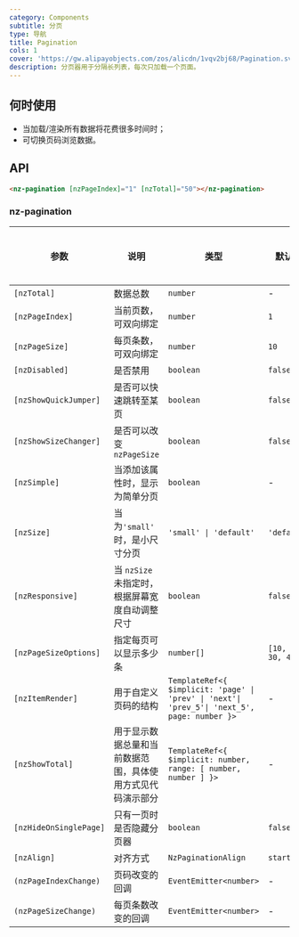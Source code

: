 ```yaml
---
category: Components
subtitle: 分页
type: 导航
title: Pagination
cols: 1
cover: 'https://gw.alipayobjects.com/zos/alicdn/1vqv2bj68/Pagination.svg'
description: 分页器用于分隔长列表，每次只加载一个页面。
---
```


## 何时使用

- 当加载/渲染所有数据将花费很多时间时；
- 可切换页码浏览数据。

## API

```html
<nz-pagination [nzPageIndex]="1" [nzTotal]="50"></nz-pagination>
```

### nz-pagination

| 参数                   | 说明                                                       | 类型                                                                                         | 默认值             | 全局配置 | 版本   |
| ---------------------- | ---------------------------------------------------------- | -------------------------------------------------------------------------------------------- | ------------------ | -------- | ------ |
| `[nzTotal]`            | 数据总数                                                   | `number`                                                                                     | -                  | -        |
| `[nzPageIndex]`        | 当前页数，可双向绑定                                       | `number`                                                                                     | `1`                | -        |
| `[nzPageSize]`         | 每页条数，可双向绑定                                       | `number`                                                                                     | `10`               | -        |
| `[nzDisabled]`         | 是否禁用                                                   | `boolean`                                                                                    | `false`            | -        |
| `[nzShowQuickJumper]`  | 是否可以快速跳转至某页                                     | `boolean`                                                                                    | `false`            | ✅       |
| `[nzShowSizeChanger]`  | 是否可以改变 `nzPageSize`                                  | `boolean`                                                                                    | `false`            | ✅       |
| `[nzSimple]`           | 当添加该属性时，显示为简单分页                             | `boolean`                                                                                    | -                  | ✅       |
| `[nzSize]`             | 当为`'small'` 时，是小尺寸分页                             | `'small' \| 'default'`                                                                       | `'default'`        | ✅       |
| `[nzResponsive]`       | 当 `nzSize` 未指定时，根据屏幕宽度自动调整尺寸             | `boolean`                                                                                    | `false`            | -        |
| `[nzPageSizeOptions]`  | 指定每页可以显示多少条                                     | `number[]`                                                                                   | `[10, 20, 30, 40]` | ✅       |
| `[nzItemRender]`       | 用于自定义页码的结构                                       | `TemplateRef<{ $implicit: 'page' \| 'prev' \| 'next'\| 'prev_5'\| 'next_5', page: number }>` | -                  | -        |
| `[nzShowTotal]`        | 用于显示数据总量和当前数据范围，具体使用方式见代码演示部分 | `TemplateRef<{ $implicit: number, range: [ number, number ] }>`                              | -                  | -        |
| `[nzHideOnSinglePage]` | 只有一页时是否隐藏分页器                                   | `boolean`                                                                                    | `false`            | -        |
| `[nzAlign]`            | 对齐方式                                                   | `NzPaginationAlign`                                                                          | `start`            | -        | 20.4.0 |
| `(nzPageIndexChange)`  | 页码改变的回调                                             | `EventEmitter<number>`                                                                       | -                  | -        |
| `(nzPageSizeChange)`   | 每页条数改变的回调                                         | `EventEmitter<number>`                                                                       | -                  | -        |
